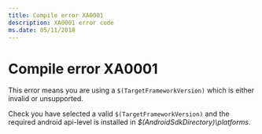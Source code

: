 ```yaml
---
title: Compile error XA0001
description: XA0001 error code
ms.date: 05/11/2018
---
```

# Compile error XA0001

This error means you are using a `$(TargetFrameworkVersion)` which is either
invalid or unsupported.

Check you have selected a valid `$(TargetFrameworkVersion)` and the required
android api-level is installed in *$(AndroidSdkDirectory)\\platforms*.